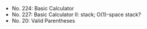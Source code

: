 * No. 224: Basic Calculator
* No. 227: Basic Calculator II: stack; O(1)-space stack?
* No.  20: Valid Parentheses